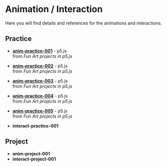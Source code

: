 # Animation / Interaction

Here you will find details and references for the animations and interactions.

## Practice
- [**anim-practice-001**](processing/anim-practice-001.md) - p5.js
  <br> from _Fun Art projects in p5.js_
- [**anim-practice-002**](processing/anim-practice-002.md) - p5.js
  <br> from _Fun Art projects in p5.js_
- [**anim-practice-003**](processing/anim-practice-003.md) - p5.js
  <br> from _Fun Art projects in p5.js_
- [**anim-practice-004**](processing/anim-practice-004.md) - p5.js
  <br> from _Fun Art projects in p5.js_
- [**anim-practice-005**](processing/anim-practice-005.md) - p5.js
  <br> from _Fun Art projects in p5.js_

- **interact-practice-001** 

## Project

- **anim-project-001** 
- **interact-project-001** 